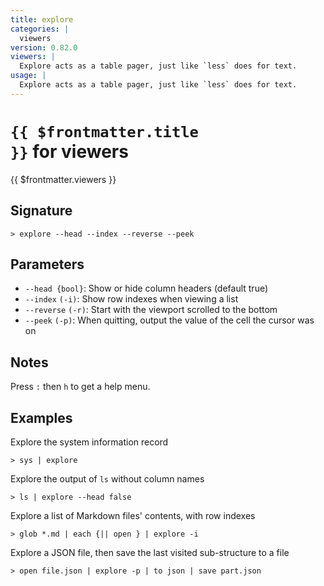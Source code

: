 ```yaml
---
title: explore
categories: |
  viewers
version: 0.82.0
viewers: |
  Explore acts as a table pager, just like `less` does for text.
usage: |
  Explore acts as a table pager, just like `less` does for text.
---
```


# <code>{{ $frontmatter.title }}</code> for viewers

<div class='command-title'>{{ $frontmatter.viewers }}</div>

## Signature

```> explore --head --index --reverse --peek```

## Parameters

 -  `--head {bool}`: Show or hide column headers (default true)
 -  `--index` `(-i)`: Show row indexes when viewing a list
 -  `--reverse` `(-r)`: Start with the viewport scrolled to the bottom
 -  `--peek` `(-p)`: When quitting, output the value of the cell the cursor was on

## Notes
Press `:` then `h` to get a help menu.
## Examples

Explore the system information record
```shell
> sys | explore

```

Explore the output of `ls` without column names
```shell
> ls | explore --head false

```

Explore a list of Markdown files' contents, with row indexes
```shell
> glob *.md | each {|| open } | explore -i

```

Explore a JSON file, then save the last visited sub-structure to a file
```shell
> open file.json | explore -p | to json | save part.json

```

